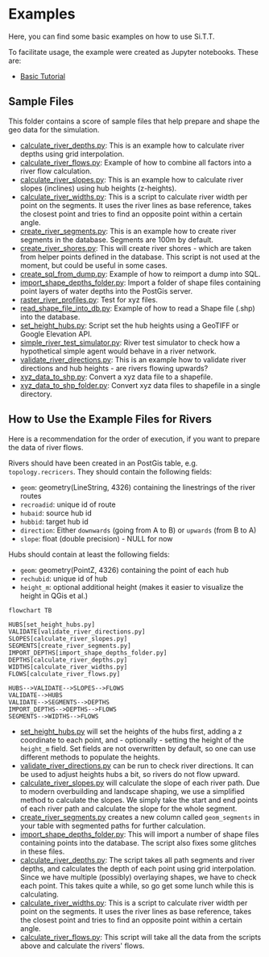 # Examples

Here, you can find some basic examples on how to use Si.T.T.

To facilitate usage, the example were created as Jupyter notebooks. These are:

* [Basic Tutorial](01_basic_tutorial.ipynb)

## Sample Files

This folder contains a score of sample files that help prepare and shape the geo data for the simulation.

* [calculate_river_depths.py](calculate_river_depths.py): This is an example how to calculate river depths using grid
  interpolation.
* [calculate_river_flows.py](calculate_river_flows.py): Example of how to combine all factors into a river flow
  calculation.
* [calculate_river_slopes.py](calculate_river_slopes.py): This is an example how to calculate river slopes (inclines)
  using hub heights (z-heights).
* [calculate_river_widths.py](calculate_river_widths.py): This is a script to calculate river width per point on the segments. It uses the
  river lines as base reference, takes the closest point and tries to find an opposite point within a certain angle.
* [create_river_segments.py](create_river_segments.py): This is an example how to create river segments in the database.
  Segments are 100m by default.
* [create_river_shores.py](create_river_shores.py): This will create river shores - which are taken from helper points
  defined in the database. This script is not used at the moment, but could be useful in some cases.
* [create_sql_from_dump.py](create_sql_from_dump.py): Example of how to reimport a dump into SQL.
* [import_shape_depths_folder.py](import_shape_depths_folder.py): Import a folder of shape files containing point
  layers of water depths into the PostGis server.
* [raster_river_profiles.py](raster_river_profiles.py): Test for xyz files.
* [read_shape_file_into_db.py](read_shape_file_into_db.py): Example of how to read a Shape file (.shp) into the
  database.
* [set_height_hubs.py](set_height_hubs.py): Script set the hub heights using a GeoTIFF or Google Elevation API.
* [simple_river_test_simulator.py](simple_river_test_simulator.py): River test simulator to check how a hypothetical
  simple agent would behave in a river network.
* [validate_river_directions.py](validate_river_directions.py): This is an example how to validate river directions and
  hub heights - are rivers flowing upwards?
* [xyz_data_to_shp.py](xyz_data_to_shp.py): Convert a xyz data file to a shapefile.
* [xyz_data_to_shp_folder.py](xyz_data_to_shp_folder.py): Convert xyz data files to shapefile in a single directory.

## How to Use the Example Files for Rivers

Here is a recommendation for the order of execution, if you want to prepare the data of river flows.

Rivers should have been created in an PostGis table, e.g. `topology.recricers`. They should contain the following
fields:

* `geom`: geometry(LineString, 4326) containing the linestrings of the river routes
* `recroadid`: unique id of route
* `hubaid`: source hub id
* `hubbid`: target hub id
* `direction`: Either `downwards` (going from A to B) or `upwards` (from B to A)
* `slope`: float (double precision) - NULL for now

Hubs should contain at least the following fields:

* `geom`: geometry(PointZ, 4326) containing the point of each hub
* `rechubid`: unique id of hub
* `height_m`: optional additional height (makes it easier to visualize the height in QGis et al.)

```mermaid
flowchart TB
    
HUBS[set_height_hubs.py]
VALIDATE[validate_river_directions.py]
SLOPES[calculate_river_slopes.py]
SEGMENTS[create_river_segments.py]
IMPORT_DEPTHS[import_shape_depths_folder.py]
DEPTHS[calculate_river_depths.py]
WIDTHS[calculate_river_widths.py]
FLOWS[calculate_river_flows.py]

HUBS-->VALIDATE-->SLOPES-->FLOWS
VALIDATE-->HUBS
VALIDATE-->SEGMENTS-->DEPTHS
IMPORT_DEPTHS-->DEPTHS-->FLOWS
SEGMENTS-->WIDTHS-->FLOWS
```

* [set_height_hubs.py](set_height_hubs.py) will set the heights of the hubs first, adding a z coordinate to each point,
  and - optionally - setting the height of the `height_m` field. Set fields are not overwritten by default, so one can
  use different methods to populate the heights.
* [validate_river_directions.py](validate_river_directions.py) can be run to check river directions. It can be used to
  adjust heights hubs a bit, so rivers do not flow upward.
* [calculate_river_slopes.py](calculate_river_slopes.py) will calculate the slope of each river path. Due to modern
  overbuilding and landscape shaping, we use a simplified method to calculate the slopes. We simply take the start and
  end points of each river path and calculate the slope for the whole segment.
* [create_river_segments.py](create_river_segments.py) creates a new column called `geom_segments` in your table with
  segmented paths for further calculation.
* [import_shape_depths_folder.py](import_shape_depths_folder.py): This will import a number of shape files containing
  points into the database. The script also fixes some glitches in these files.
* [calculate_river_depths.py](calculate_river_depths.py): The script takes all path segments and river depths, and
  calculates the depth of each point using grid interpolation. Since we have multiple (possibly) overlaying shapes, we
  have to check each point. This takes quite a while, so go get some lunch while this is calculating.
* [calculate_river_widths.py](calculate_river_widths.py): This is a script to calculate river width per point on the segments. It uses the
  river lines as base reference, takes the closest point and tries to find an opposite point within a certain angle.
* [calculate_river_flows.py](calculate_river_flows.py): This script will take all the data from the scripts above and
  calculate the rivers' flows.
